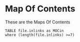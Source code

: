 # Map Of Contents
These are the Maps Of Contents

```dataview
TABLE file.inlinks as MOCin
where (length(file.inlinks) >=7)
```
